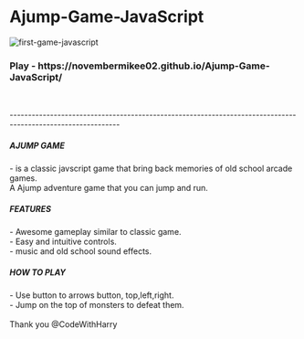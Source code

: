 # <h1>Ajump-Game-JavaScript</h1>

![first-game-javascript](https://user-images.githubusercontent.com/61339435/99117833-6fb4ed00-261c-11eb-98be-be856c595ea5.gif)<br>



<h3> Play - https://novembermikee02.github.io/Ajump-Game-JavaScript/ </h3><br>


------------------------------------------------------------------------------------------------------------<br>

<h5>AJUMP GAME</h5> 
- is a classic javscript game that bring back memories of old school arcade games.<br>
A Ajump adventure game that you can jump and run.<br>


<h5>FEATURES</h5>
- Awesome gameplay similar to classic game.<br>
- Easy and intuitive controls.<br>
- music and old school sound effects.<br>

<h5>HOW TO PLAY</h5> 
- Use button to arrows button, top,left,right.<br>
- Jump on the top of monsters to defeat them.<br>


<br>
Thank you @CodeWithHarry

